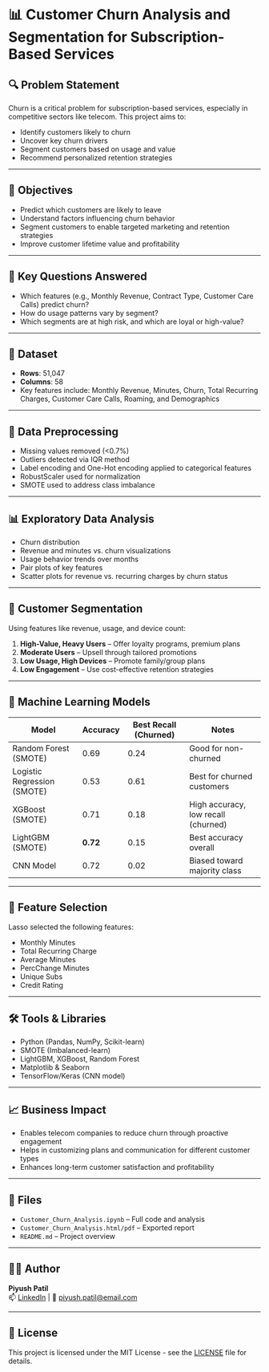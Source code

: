 # 📊 Customer Churn Analysis and Segmentation for Subscription-Based Services

## 🔍 Problem Statement

Churn is a critical problem for subscription-based services, especially in competitive sectors like telecom. This project aims to:
- Identify customers likely to churn
- Uncover key churn drivers
- Segment customers based on usage and value
- Recommend personalized retention strategies

---

## 🎯 Objectives

- Predict which customers are likely to leave
- Understand factors influencing churn behavior
- Segment customers to enable targeted marketing and retention strategies
- Improve customer lifetime value and profitability

---

## 🧠 Key Questions Answered

- Which features (e.g., Monthly Revenue, Contract Type, Customer Care Calls) predict churn?
- How do usage patterns vary by segment?
- Which segments are at high risk, and which are loyal or high-value?

---

## 🧾 Dataset

- **Rows**: 51,047
- **Columns**: 58
- Key features include: Monthly Revenue, Minutes, Churn, Total Recurring Charges, Customer Care Calls, Roaming, and Demographics

---

## 🧼 Data Preprocessing

- Missing values removed (<0.7%)
- Outliers detected via IQR method
- Label encoding and One-Hot encoding applied to categorical features
- RobustScaler used for normalization
- SMOTE used to address class imbalance

---

## 📊 Exploratory Data Analysis

- Churn distribution
- Revenue and minutes vs. churn visualizations
- Usage behavior trends over months
- Pair plots of key features
- Scatter plots for revenue vs. recurring charges by churn status

---

## 📑 Customer Segmentation

Using features like revenue, usage, and device count:
1. **High-Value, Heavy Users** – Offer loyalty programs, premium plans
2. **Moderate Users** – Upsell through tailored promotions
3. **Low Usage, High Devices** – Promote family/group plans
4. **Low Engagement** – Use cost-effective retention strategies

---

## 🤖 Machine Learning Models

| Model                        | Accuracy | Best Recall (Churned) | Notes                              |
|-----------------------------|----------|------------------------|-------------------------------------|
| Random Forest (SMOTE)       | 0.69     | 0.24                   | Good for non-churned                |
| Logistic Regression (SMOTE) | 0.53     | 0.61                   | Best for churned customers          |
| XGBoost (SMOTE)             | 0.71     | 0.18                   | High accuracy, low recall (churned) |
| LightGBM (SMOTE)            | **0.72** | 0.15                   | Best accuracy overall               |
| CNN Model                   | 0.72     | 0.02                   | Biased toward majority class        |

---

## 🧠 Feature Selection

Lasso selected the following features:
- Monthly Minutes
- Total Recurring Charge
- Average Minutes
- PercChange Minutes
- Unique Subs
- Credit Rating

---

## 🛠️ Tools & Libraries

- Python (Pandas, NumPy, Scikit-learn)
- SMOTE (Imbalanced-learn)
- LightGBM, XGBoost, Random Forest
- Matplotlib & Seaborn
- TensorFlow/Keras (CNN model)

---

## 📈 Business Impact

- Enables telecom companies to reduce churn through proactive engagement
- Helps in customizing plans and communication for different customer types
- Enhances long-term customer satisfaction and profitability

---

## 📁 Files

- `Customer_Churn_Analysis.ipynb` – Full code and analysis
- `Customer_Churn_Analysis.html/pdf` – Exported report
- `README.md` – Project overview

---

## 🧑‍💻 Author

**Piyush Patil**  
📫 [LinkedIn](https://www.linkedin.com/in/piyushpatil11) | 📧 piyush.patil@email.com

---

## 📝 License

This project is licensed under the MIT License - see the [LICENSE](LICENSE) file for details.
